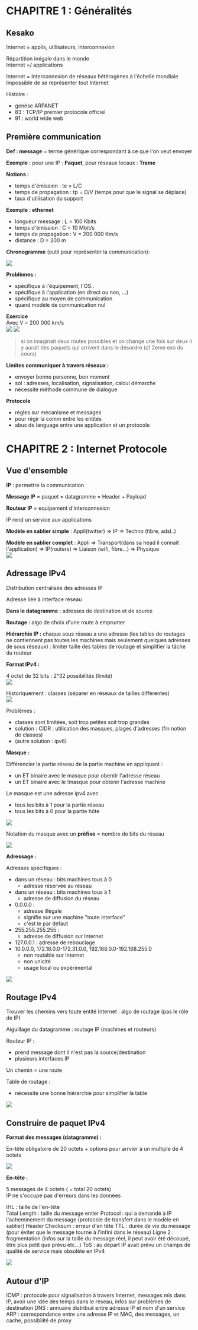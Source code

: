 # CHAPITRE 1 : Généralités 

## Kesako

Internet = applis, utilisateurs, interconnexion

Répartition inégale dans le monde  
Internet =/ applications  
  
Internet = Interconnexion de réseaux hétérogènes à l'échelle mondiale  
Impossible de se représenter tout Internet  

Histoire :  
- genèse ARPANET
- 83 : TCP/IP premier protocole officiel
- 91 : world wide web  

## Première communication

**Def : message** = terme générique correspondant à ce que l'on veut envoyer

**Exemple :** pour une IP : **Paquet**, pour réseaux locaux : **Trame**  


**Notions :**
- temps d'émission : te = L/C
- temps de propagation : tp = D/V (temps pour que le signal se déplace)
- taux d'utilisation du support

**Exemple : ethernet**
- longueur message : L = 100 Kbits
- temps d'émission : C = 10 Mbit/s
- temps de propagation : V = 200 000 Km/s
- distance : D = 200 m

**Chronogramme** (outil pour représenter la communication):

![](/images/chronogramme_ethernet.png)

**Problèmes :**  
- spécifique à l'équipement, l'OS..
- spécifique à l'application (en direct ou non, ...)
- spécifique au moyen de communication  
- quand modèle de communication nul

**Exercice**  
Avec V = 200 000 km/s  
![](/images/exo1.png)
![](/images/exo1_sol.png)  

> si on imaginait deux routes possibles et on change une fois sur deux il y aurait des paquets qui arrivent dans le désordre (cf 2eme exo du cours)

**Limites communiquer à travers réseaux :**  
- envoyer bonne personne, bon moment
- sol : adresses, localisation, signalisation, calcul démarche
- nécessite méthode commune de dialogue  

**Protocole**
- régles sur mécanisme et messages
- pour régir la comm entre les entités
- abus de language entre une application et un protocole

# CHAPITRE 2 : Internet Protocole

## Vue d'ensemble

**IP** : permettre la communication

**Message IP** = paquet = datagramme = Header + Payload  

**Routeur IP** = equipement d'interconnexion

IP rend un service aux applications

**Modèle en sablier simple** : 
Appli(twitter) => IP => Techno (fibre, adsl..)

**Modèle en sablier complet** : Appli => Transport(dans sa head il connait l'application) => IP(routers) => Liaison (wifi, fibre...) => Physique  
![](/images/sablier_complexe.png)

## Adressage IPv4

Distribution centralisée des adresses IP

Adresse liée à interface réseau

**Dans le datagramme :** adresses de destination et de source

**Routage :** algo de choix d'une route à emprunter

**Hiérarchie IP :** chaque sous réseau a une adresse (les tables de routages ne contiennent pas toutes les machines mais seulement quelques adresses de sous réseaux) : limiter taille des tables de routage et simplifier la tâche du routeur

**Format IPv4 :**

4 octet de 32 bits : 2^32 possibilités (limité)  
![](/images/ip_2_parties.png)

Historiquement : classes (séparer en réseaux de tailles différentes)  
![](/images/classes.png)

Problèmes :
- classes sont limitées, soit trop petites soit trop grandes
- solution : CIDR : utilisation des masques, plages d'adresses (fin notion de classes)
- (autre solution : ipv6)

**Masque :**

Différencier la partie réseau de la partie machine en appliquant :
- un ET binaire avec le masque pour obentir l'adresse réseau
- un ET binaire avec le !masque pour obtenir l'adresse machine

Le masque est une adresse ipv4 avec
- tous les bits à 1 pour la partie réseau
- tous les bits à 0 pour la partie hôte

![](/images/masque.png)

Notation du masque avec un **préfixe** = nombre de bits du réseau

![](/images/prefixe.png)

**Adressage :**

Adresses spécifiques :
- dans un réseau : bits machines tous à 0
  - adresse réservée au réseau
- dans un réseau : bits machines tous à 1
  - adresse de diffusion du réseau
- 0.0.0.0 :
  - adresse illégale
  - signifie sur une machine "toute interface"
  - c'est le par défaut
- 255.255.255.255 : 
  - adresse de diffusion sur Internet
- 127.0.0.1 : adresse de rebouclage
- 10.0.0.0, 172.16.0.0-172.31.0.0, 192.168.0.0-192.168.255.0
  - non routable sur Internet
  - non unicité
  - usage local ou expérimental

![](/images/adressage.png)

## Routage IPv4

Trouver les chemins vers toute entité Internet : algo de routage (pas le rôle de IP)

Aiguillage du datagramme : routage IP (machines et routeurs)

Routeur IP : 
- prend message dont il n'est pas la source/destination
- plusieurs interfaces IP

Un chemin = une route

Table de routage :
- nécessite une bonne hiérarchie pour simplifier la table  

![](/images/table.png)

## Construire de paquet IPv4

**Format des messages (datagramme) :**  

En-tête obligatoire de 20 octets + options pour arrvier à un multiple de 4 octets  

![](/images/entete.png)

**En-tête :**  

5 messages de 4 octets ( = total 20 octets)  
IP ne s'occupe pas d'erreurs dans les données 

IHL : taille de l'en-tête  
Total Length : taille du message entier 
Protocol : qui a demandé à IP l'acheminement du message (protocole de transfert dans le modèle en sablier)
Header Checksum : erreur d'en tête
TTL : durée de vie du message (pour éviter que le message tourne à l'infini dans le réseau)
Ligne 2 : fragmentation (infos sur la taille du message réel, il peut avoir été découpé, être plus petit que prévu etc...)
ToS : au départ IP avait prévu un champs de qualité de service mais obsolète en IPv4

![](/images/entete2.png)

## Autour d'IP

ICMP : protocole pour signalisation à travers Internet, messages mis dans IP, avoir une idée des temps dans le réseau, infos sur problèmes de destination
DNS : annuaire distribué entre adresse IP et nom d'un service
ARP : correspondance entre une adresse IP et MAC, des messages, un cache, possibilité de proxy



